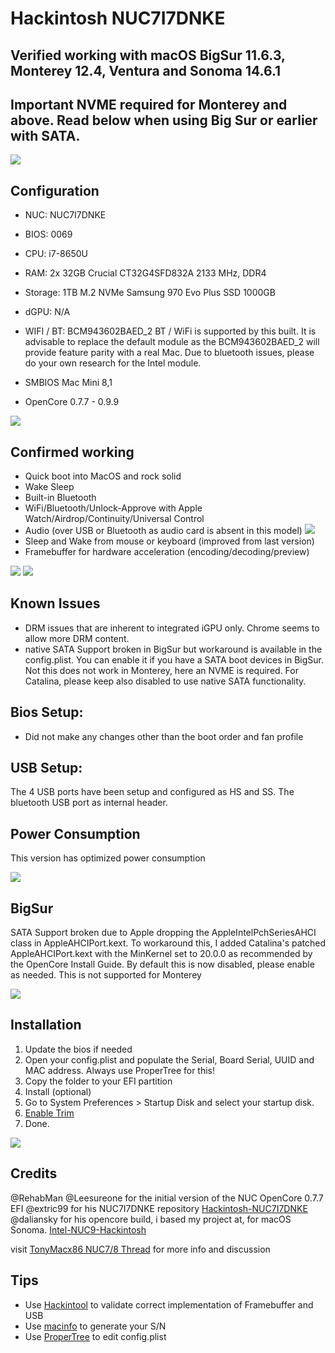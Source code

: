 # Hackintosh NUC7I7DNKE

## Verified working with macOS BigSur 11.6.3, Monterey 12.4, Ventura and Sonoma 14.6.1
## Important NVME required for Monterey and above. Read below when using Big Sur or earlier with SATA.


![](https://github.com/extric99/Hackintosh-NUC7I7DNKE/blob/master/screenshot/Screenshot_BigSur.png)

## Configuration
- NUC: NUC7I7DNKE
- BIOS: 0069
- CPU: i7-8650U
- RAM: 2x 32GB Crucial CT32G4SFD832A 2133 MHz, DDR4
- Storage: 1TB M.2 NVMe Samsung 970 Evo Plus SSD 1000GB  
- dGPU: N/A
- WIFI / BT: BCM943602BAED_2  BT / WiFi is supported by this built. It is advisable to replace the default module as the BCM943602BAED_2 will provide feature parity with a real Mac. Due to bluetooth issues, please do your own research for the Intel module.

- SMBIOS Mac Mini 8,1
- OpenCore 0.7.7 - 0.9.9

![](https://github.com/extric99/Hackintosh-NUC7I7DNKE/blob/master/screenshot/Screenshot_OC.png)

## Confirmed working
- Quick boot into MacOS and rock solid
- Wake Sleep
- Built-in Bluetooth 
- WiFi/Bluetooth/Unlock-Approve with Apple Watch/Airdrop/Continuity/Universal Control
- Audio (over USB or Bluetooth as audio card is absent in this model)
![](https://github.com/extric99/Hackintosh-NUC7I7DNKE/blob/master/screenshot/Screenshot_Audio.png)
- Sleep and Wake from mouse or keyboard (improved from last version)
- Framebuffer for hardware acceleration (encoding/decoding/preview)

![](https://github.com/extric99/Hackintosh-NUC7I7DNKE/blob/master/screenshot/Screenshot_Hackintool.png)
![](https://github.com/extric99/Hackintosh-NUC7I7DNKE/blob/master/screenshot/Screenshot%20Framebuffer.png)


## Known Issues

- DRM issues that are inherent to integrated iGPU only. Chrome seems to allow more DRM content.
- native SATA Support broken in BigSur but workaround is available in the config.plist. You can enable it if you have a SATA boot devices in BigSur. Not this does not work in Monterey, here an NVME is required. For Catalina, please keep also disabled to use native SATA functionality.

## Bios Setup:

- Did not make any changes other than the boot order and fan profile

## USB Setup:

The 4 USB ports have been setup and configured as HS and SS. The bluetooth USB port as internal header.

## Power Consumption

This version has optimized power consumption


![](https://github.com/extric99/Hackintosh-NUC7I7DNKE/blob/master/screenshot/Powergadget.png)

## BigSur

SATA Support broken due to Apple dropping the AppleIntelPchSeriesAHCI class in AppleAHCIPort.kext. To workaround this, I added Catalina's patched AppleAHCIPort.kext with the MinKernel set to 20.0.0 as recommended by the OpenCore Install Guide. By default this is now disabled, please enable as needed. This is not supported for Monterey 

![](https://github.com/extric99/Hackintosh-NUC7I7DNKE/blob/master/screenshot/Screenshot_USB.png)

## Installation
1. Update the bios if needed
2. Open your config.plist and populate the Serial, Board Serial, UUID and MAC address.
Always use ProperTree for this!
3. Copy the folder to your EFI partition
4. Install (optional)
5. Go to System Preferences > Startup Disk and select your startup disk.
6. [Enable Trim](https://www.howtogeek.com/222077/how-to-enable-trim-for-third-party-ssds-on-mac-os-x/)
7. Done.

![](https://github.com/extric99/Hackintosh-NUC7I7DNKE/blob/master/screenshot/Screenshot_MAC.png)

## Credits
@RehabMan
@Leesureone for the initial version of the NUC OpenCore 0.7.7 EFI
@extric99 for his NUC7I7DNKE repository [Hackintosh-NUC7I7DNKE](https://github.com/extric99/Hackintosh-NUC7I7DNKE)
@daliansky for his opencore build, i based my project at, for macOS Sonoma. [Intel-NUC9-Hackintosh](https://github.com/extric99/Hackintosh-NUC7I7DNKE)

visit [TonyMacx86 NUC7/8 Thread](https://www.tonymacx86.com/threads/guide-intel-nuc7-nuc8-using-clover-uefi-nuc7i7bxx-nuc8i7bxx-etc.261711/) for more info and discussion


## Tips
- Use [Hackintool](http://headsoft.com.au/download/mac/Hackintool.zip) to validate correct implementation of Framebuffer and USB
- Use [macinfo](https://github.com/acidanthera/MacInfoPkg) to generate your S/N
- Use [ProperTree](https://github.com/corpnewt/ProperTree) to edit config.plist

